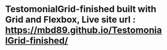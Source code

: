 # TestomonialGrid-finished built with Grid and Flexbox, Live site url : https://mbd89.github.io/TestomonialGrid-finished/

